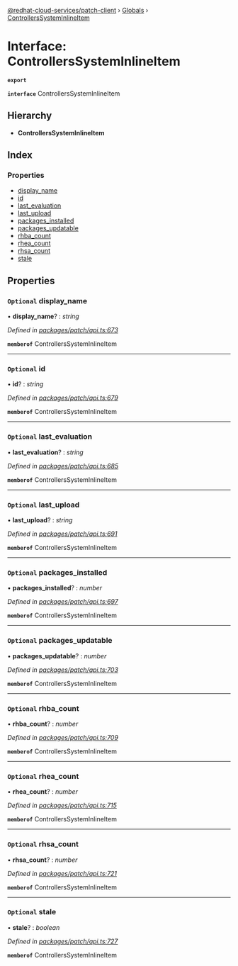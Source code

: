 [@redhat-cloud-services/patch-client](../README.md) › [Globals](../globals.md) › [ControllersSystemInlineItem](controllerssysteminlineitem.md)

# Interface: ControllersSystemInlineItem

**`export`** 

**`interface`** ControllersSystemInlineItem

## Hierarchy

* **ControllersSystemInlineItem**

## Index

### Properties

* [display_name](controllerssysteminlineitem.md#optional-display_name)
* [id](controllerssysteminlineitem.md#optional-id)
* [last_evaluation](controllerssysteminlineitem.md#optional-last_evaluation)
* [last_upload](controllerssysteminlineitem.md#optional-last_upload)
* [packages_installed](controllerssysteminlineitem.md#optional-packages_installed)
* [packages_updatable](controllerssysteminlineitem.md#optional-packages_updatable)
* [rhba_count](controllerssysteminlineitem.md#optional-rhba_count)
* [rhea_count](controllerssysteminlineitem.md#optional-rhea_count)
* [rhsa_count](controllerssysteminlineitem.md#optional-rhsa_count)
* [stale](controllerssysteminlineitem.md#optional-stale)

## Properties

### `Optional` display_name

• **display_name**? : *string*

*Defined in [packages/patch/api.ts:673](https://github.com/RedHatInsights/javascript-clients/blob/fff47de/packages/patch/api.ts#L673)*

**`memberof`** ControllersSystemInlineItem

___

### `Optional` id

• **id**? : *string*

*Defined in [packages/patch/api.ts:679](https://github.com/RedHatInsights/javascript-clients/blob/fff47de/packages/patch/api.ts#L679)*

**`memberof`** ControllersSystemInlineItem

___

### `Optional` last_evaluation

• **last_evaluation**? : *string*

*Defined in [packages/patch/api.ts:685](https://github.com/RedHatInsights/javascript-clients/blob/fff47de/packages/patch/api.ts#L685)*

**`memberof`** ControllersSystemInlineItem

___

### `Optional` last_upload

• **last_upload**? : *string*

*Defined in [packages/patch/api.ts:691](https://github.com/RedHatInsights/javascript-clients/blob/fff47de/packages/patch/api.ts#L691)*

**`memberof`** ControllersSystemInlineItem

___

### `Optional` packages_installed

• **packages_installed**? : *number*

*Defined in [packages/patch/api.ts:697](https://github.com/RedHatInsights/javascript-clients/blob/fff47de/packages/patch/api.ts#L697)*

**`memberof`** ControllersSystemInlineItem

___

### `Optional` packages_updatable

• **packages_updatable**? : *number*

*Defined in [packages/patch/api.ts:703](https://github.com/RedHatInsights/javascript-clients/blob/fff47de/packages/patch/api.ts#L703)*

**`memberof`** ControllersSystemInlineItem

___

### `Optional` rhba_count

• **rhba_count**? : *number*

*Defined in [packages/patch/api.ts:709](https://github.com/RedHatInsights/javascript-clients/blob/fff47de/packages/patch/api.ts#L709)*

**`memberof`** ControllersSystemInlineItem

___

### `Optional` rhea_count

• **rhea_count**? : *number*

*Defined in [packages/patch/api.ts:715](https://github.com/RedHatInsights/javascript-clients/blob/fff47de/packages/patch/api.ts#L715)*

**`memberof`** ControllersSystemInlineItem

___

### `Optional` rhsa_count

• **rhsa_count**? : *number*

*Defined in [packages/patch/api.ts:721](https://github.com/RedHatInsights/javascript-clients/blob/fff47de/packages/patch/api.ts#L721)*

**`memberof`** ControllersSystemInlineItem

___

### `Optional` stale

• **stale**? : *boolean*

*Defined in [packages/patch/api.ts:727](https://github.com/RedHatInsights/javascript-clients/blob/fff47de/packages/patch/api.ts#L727)*

**`memberof`** ControllersSystemInlineItem
